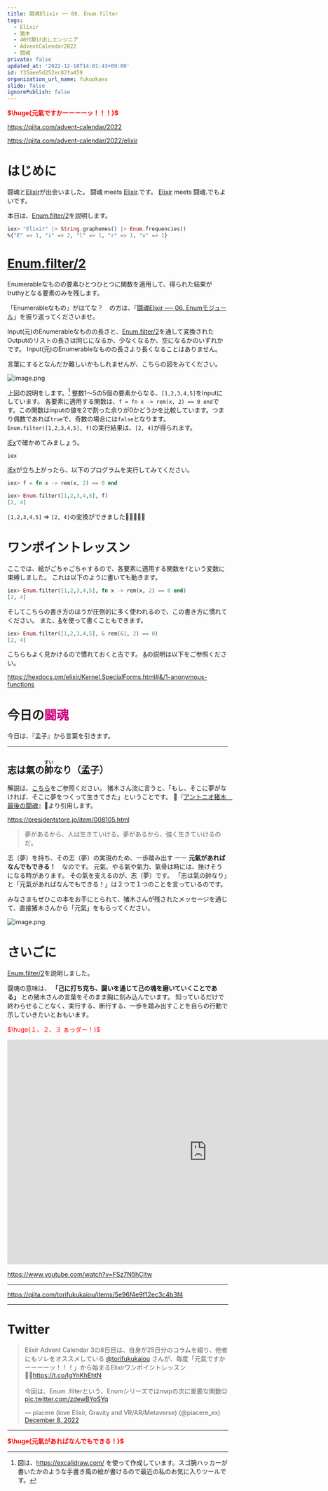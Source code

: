 ```yaml
---
title: 闘魂Elixir ── 08. Enum.filter
tags:
  - Elixir
  - 猪木
  - 40代駆け出しエンジニア
  - AdventCalendar2022
  - 闘魂
private: false
updated_at: '2022-12-18T14:01:43+09:00'
id: f35aee5d252ec82fa459
organization_url_name: fukuokaex
slide: false
ignorePublish: false
---
```

<b><font color="red">$\huge{元氣ですかーーーーッ！！！}$</font></b>

https://qiita.com/advent-calendar/2022

https://qiita.com/advent-calendar/2022/elixir

# はじめに

闘魂と[Elixir](https://elixir-lang.org/)が出会いました。
闘魂 meets [Elixir](https://elixir-lang.org/).です。
[Elixir](https://elixir-lang.org/) meets 闘魂.でもよいです。

本日は、[Enum.filter/2](https://hexdocs.pm/elixir/Enum.html#filter/2)を説明します。

```elixir
iex> "Elixir" |> String.graphemes() |> Enum.frequencies()
%{"E" => 1, "i" => 2, "l" => 1, "r" => 1, "x" => 1}
```

# [Enum.filter/2](https://hexdocs.pm/elixir/Enum.html#filter/2)

Enumerableなものの要素ひとつひとつに関数を適用して、得られた結果がtruthyとなる要素のみを残します。

「Enumerableなもの」がはてな？　の方は、「[闘魂Elixir ── 06. Enumモジュール](https://qiita.com/torifukukaiou/items/bb9d43cde4d667cddb30)」を振り返ってくださいませ。

Input(元)のEnumerableなものの長さと、[Enum.filter/2](https://hexdocs.pm/elixir/Enum.html#filter/2)を通して変換されたOutputのリストの長さは同じになるか、少なくなるか、空になるかのいずれかです。
Input(元)のEnumerableなものの長さより長くなることはありません。

言葉にするとなんだか難しいかもしれませんが、こちらの図をみてください。

![image.png](https://qiita-image-store.s3.ap-northeast-1.amazonaws.com/0/131808/d0d671d1-253d-8823-aa7b-24835c2483ec.png)


上図の説明をします。[^1]
整数1〜5の5個の要素からなる、`[1,2,3,4,5]`をInputにしています。
各要素に適用する関数は、`f = fn x -> rem(x, 2) == 0 end`です。この関数はinputの値を2で割った余りが0かどうかを比較しています。つまり偶数であれば`true`で、奇数の場合には`false`となります。
`Enum.filter([1,2,3,4,5], f)`の実行結果は、`[2, 4]`が得られます。

[^1]: 図は、https://excalidraw.com/ を使って作成しています。スゴ腕ハッカーが書いたかのような手書き風の絵が書けるので最近の私のお気に入りツールです。

[IEx](https://hexdocs.pm/iex/IEx.html)で確かめてみましょう。

```:CMD
iex
```

[IEx](https://hexdocs.pm/iex/IEx.html)が立ち上がったら、以下のプログラムを実行してみてください。

```elixir
iex> f = fn x -> rem(x, 2) == 0 end

iex> Enum.filter([1,2,3,4,5], f)   
[2, 4]
```

`[1,2,3,4,5]` => `[2, 4]`の変換ができました:tada::tada::tada::tada::tada:


# ワンポイントレッスン

ここでは、絵がごちゃごちゃするので、各要素に適用する関数を`f`という変数に束縛しました。
これは以下のように書いても動きます。

```elixir
iex> Enum.filter([1,2,3,4,5], fn x -> rem(x, 2) == 0 end)
[2, 4]
``` 

そしてこちらの書き方のほうが圧倒的に多く使われるので、この書き方に慣れてください。
また、[&](https://hexdocs.pm/elixir/Kernel.SpecialForms.html#&/1)を使って書くこともできます。

```elixir
iex> Enum.filter([1,2,3,4,5], & rem(&1, 2) == 0)
[2, 4]
``` 

こちらもよく見かけるので慣れておくと吉です。
[&](https://hexdocs.pm/elixir/Kernel.SpecialForms.html#&/1)の説明は以下をご参照ください。

https://hexdocs.pm/elixir/Kernel.SpecialForms.html#&/1-anonymous-functions



# 今日の<font color="#d00080">闘魂</font>

今日は、『孟子』から言葉を引きます。

---
志は氣の<ruby>帥<rt>すい</rt></ruby>なり（孟子）
---

解説は、[こちら](http://mpworks.jp/meigen/185/)をご参照ください。
猪木さん流に言うと、「もし、そこに夢がなければ、そこに夢をつくって生きてきた」ということです。
:book:『[アントニオ猪木　最後の闘魂](https://presidentstore.jp/item/008105.html)』:book:より引用します。

https://presidentstore.jp/item/008105.html


> 夢があるから、人は生きていける。夢があるから、強く生きていけるのだ。

志（夢）を持ち、その志（夢）の実現のため、一歩踏み出す ーー **元氣があればなんでもできる！**　なのです。
元氣、やる氣や氣力、氣骨は時には、挫けそうになる時があります。
その氣を支えるのが、志（夢）です。
「志は氣の帥なり」と「元氣があればなんでもできる！」は２つで１つのことを言っているのです。

みなさまもぜひこの本をお手にとられて、猪木さんが残されたメッセージを通じて、直接猪木さんから「元氣」をもらってください。

![image.png](https://qiita-image-store.s3.ap-northeast-1.amazonaws.com/0/131808/be8933f5-e3e2-d5f4-1561-f65f75abdf38.png)


# さいごに

[Enum.filter/2](https://hexdocs.pm/elixir/Enum.html#filter/2)を説明しました。

闘魂の意味は、 **「己に打ち克ち、闘いを通じて己の魂を磨いていくことである」** との猪木さんの言葉をそのまま胸に刻み込んでいます。
知っているだけで終わらせることなく、実行する、断行する、一歩を踏み出すことを自らの行動で示していきたいとおもいます。

<font color="red">$\huge{１、２、３ ぁっダー！}$</font>


<iframe width="910" height="512" src="https://www.youtube.com/embed/AWxwmqzbOaw" title="燃える闘魂 アントニオ猪木  追悼VTR" frameborder="0" allow="accelerometer; autoplay; clipboard-write; encrypted-media; gyroscope; picture-in-picture" allowfullscreen></iframe>

https://www.youtube.com/watch?v=FSz7N5hCltw

---

https://qiita.com/torifukukaiou/items/5e96f4e9f12ec3c4b3f4

---

# Twitter

<blockquote class="twitter-tweet"><p lang="ja" dir="ltr">Elixir Advent Calendar 3の8日目は、自身が25日分のコラムを綴り、他者にもソレをオススメしている <a href="https://twitter.com/torifukukaiou?ref_src=twsrc%5Etfw">@torifukukaiou</a> さんが、毎度「元氣ですかーーーーッ！！！」から始まるElixirワンポイントレッスン💁‍♂️<a href="https://t.co/IgYnKhEhtN">https://t.co/IgYnKhEhtN</a><br><br>今回は、Enum .filterという、Enumシリーズではmapの次に重要な関数😌 <a href="https://t.co/zdewBYoSYq">pic.twitter.com/zdewBYoSYq</a></p>&mdash; piacere (love Elixir, Gravity and VR/AR/Metaverse) (@piacere_ex) <a href="https://twitter.com/piacere_ex/status/1600717078402854913?ref_src=twsrc%5Etfw">December 8, 2022</a></blockquote> <script async src="https://platform.twitter.com/widgets.js" charset="utf-8"></script>

---

<b><font color="red">$\huge{元氣があればなんでもできる！}$</font></b>
